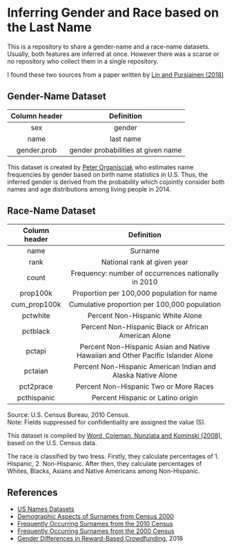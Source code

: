 # Inferring Gender and Race based on the Last Name

This is a repository to share a gender-name and a race-name datasets.
Usually, both features are inferred at once. However there was a scarse or no repository who collect them in a single repository.

I found these two sources from a paper written by [Lin and Pursiainen (2018)](https://papers.ssrn.com/sol3/papers.cfm?abstract_id=3045050)

## Gender-Name Dataset
| Column header | Definition |
| :---: | :---: |
| sex | gender |
| name | last name |
| gender.prob | gender probabilities at given name |

This dataset is created by [Peter Organisciak](https://github.com/organisciak/names) who estimates name frequencies by gender based on birth name statistics in U.S. Thus, the inferred gender is derived from the probability which cojointly consider both names and age distributions among living people in 2014.

## Race-Name Dataset

|Column header | Definition |
| :---: | :---: |
| name | Surname |
| rank | National rank at given year |
| count	| Frequency: number of occurrences nationally in 2010 |
| prop100k	| Proportion per 100,000 population for name |
| cum_prop100k	| Cumulative proportion per 100,000 population |
| pctwhite	| Percent Non-Hispanic White Alone |
| pctblack	| Percent Non-Hispanic Black or African American Alone |
| pctapi	| Percent Non-Hispanic Asian and Native Hawaiian and Other Pacific Islander Alone |
| pctaian	| Percent Non-Hispanic American Indian and Alaska Native Alone |
| pct2prace	| Percent Non-Hispanic Two or More Races |
| pcthispanic	| Percent Hispanic or Latino origin |
	
Source: U.S. Census Bureau, 2010 Census.	
Note: Fields suppressed for confidentiality are assigned the value (S).	

This dataset is compiled by [Word, Coleman, Nunziata and Kominski (2008)](https://www.researchgate.net/publication/265005903_Demographic_Aspects_of_Surnames_from_Census_2000), based on the U.S. Census data.

The race is classified by two tress. Firstly, they calculate percentages of 1. Hispanic, 2. Non-Hispanic. After then, they calculate percentages of Whites, Blacks, Asians and Native Americans among Non-Hispanic.

## References
- [US Names Datasets](https://github.com/organisciak/names)
- [Demographic Aspects of Surnames from Census 2000](https://www.researchgate.net/publication/265005903_Demographic_Aspects_of_Surnames_from_Census_2000)
- [Frequently Occurring Surnames from the 2010 Census](https://www.census.gov/topics/population/genealogy/data/2010_surnames.html)
- [Frequently Occurring Surnames from the 2000 Census](https://www.census.gov/topics/population/genealogy/data/2000_surnames.html)
- [Gender Differences in Reward-Based Crowdfunding](https://papers.ssrn.com/sol3/papers.cfm?abstract_id=3045050), 2018

